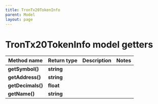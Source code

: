 ```yaml
---
title: TronTx20TokenInfo
parent: Model
layout: page
---
```


# TronTx20TokenInfo model getters

Method name | Return type | Description | Notes
------------ | ------------- | ------------- | -------------
**getSymbol()** | **string** |  |
**getAddress()** | **string** |  |
**getDecimals()** | **float** |  |
**getName()** | **string** |  |

